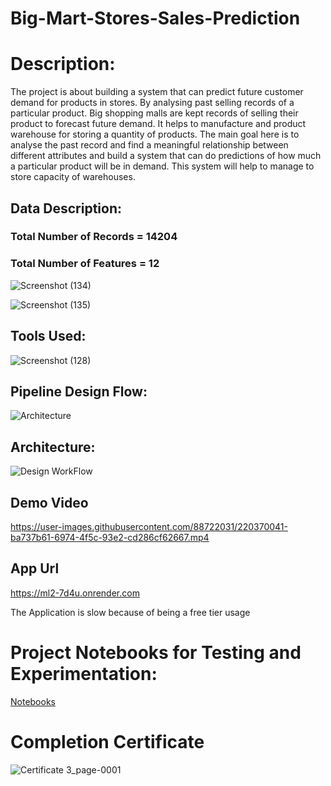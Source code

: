 # Big-Mart-Stores-Sales-Prediction


# Description: 
The project is about building a system that can predict future 
customer demand for products in stores. By analysing past 
selling records of a particular product. Big shopping malls are 
kept records of selling their product to forecast future demand. 
It helps to manufacture and product warehouse for storing a 
quantity of products. The main goal here is to analyse the past 
record and find a meaningful relationship between different 
attributes and build a system that can do predictions of how 
much a particular product will be in demand. This system will 
help to manage to store capacity of warehouses.


## Data Description:
### Total Number of Records = 14204 
### Total Number of Features = 12

![Screenshot (134)](https://user-images.githubusercontent.com/88722031/220370107-0edc6cef-6851-4454-ad4c-7bf5599058d2.png)

![Screenshot (135)](https://user-images.githubusercontent.com/88722031/220370128-050a38b2-f1f0-40cf-ba45-6a4001c36613.png)





## Tools Used:
![Screenshot (128)](https://user-images.githubusercontent.com/88722031/220367219-5edcb296-6dd7-4f3f-b394-3738fdc1a8b4.png)



## Pipeline Design Flow:
![Architecture](https://user-images.githubusercontent.com/88722031/183290493-66d730fd-0c8a-4c18-a9bb-41cc0b8cbb47.jpg)

## Architecture:
![Design WorkFlow](https://user-images.githubusercontent.com/88722031/183290552-9b9ddff2-f7f3-472d-80e4-7880e9605dc4.jpg)


## Demo Video


https://user-images.githubusercontent.com/88722031/220370041-ba737b61-6974-4f5c-93e2-cd286cf62667.mp4







## App Url
https://ml2-7d4u.onrender.com

The Application is slow because of being a free tier usage




# Project Notebooks for Testing and Experimentation:
[Notebooks](https://github.com/Sayantan40/Big-Mart-Stores-Sales-Prediction/tree/master/research)

# Completion Certificate
![Certificate 3_page-0001](https://github.com/Sayantan40/Big-Mart-Stores-Sales-Prediction/assets/88722031/ec32a555-6740-4ef3-ae3b-f396df824b2c)


